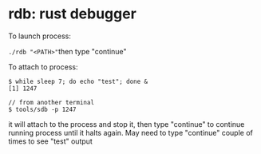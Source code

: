 # rdb: rust debugger

To launch process:

`./rdb "<PATH>"`then type "continue"

To attach to process:

```
$ while sleep 7; do echo "test"; done &
[1] 1247

// from another terminal
$ tools/sdb -p 1247
```
it will attach to the process and stop it, then type "continue" to continue running process until it halts again. May need to type "continue" couple of times to see "test" output

